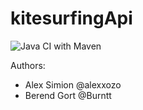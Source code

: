 # kitesurfingApi

![Java CI with Maven](https://github.com/alexxozo/kitesurfingApi/workflows/Java%20CI%20with%20Maven/badge.svg?branch=master)

Authors:
- Alex Simion @alexxozo
- Berend Gort @Burntt


